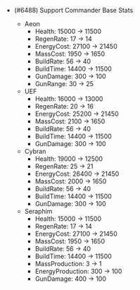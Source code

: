 - (#6488) Support Commander Base Stats

  - Aeon
    - Health: 15000 -> 11500
    - RegenRate: 17 -> 14
    - EnergyCost: 27100 -> 21450
    - MassCost: 1950 -> 1650
    - BuildRate: 56 -> 40
    - BuildTime: 14400 -> 11500
    - GunDamage: 300 -> 100
    - GunRange: 30 -> 25
  - UEF
    - Health: 16000 -> 13000
    - RegenRate: 20 -> 16
    - EnergyCost: 25200 -> 21450
    - MassCost: 2100 -> 1650
    - BuildRate: 56 -> 40
    - BuildTime: 14400 -> 11500
    - GunDamage: 300 -> 100
  - Cybran
    - Health: 19000 -> 12500
    - RegenRate: 25 -> 21
    - EnergyCost: 26400 -> 21450
    - MassCost: 2000 -> 1650
    - BuildRate: 56 -> 40
    - BuildTime: 14400 -> 11500
    - GunDamage: 300 -> 100
  - Seraphim
    - Health: 15000 -> 11500
    - RegenRate: 17 -> 14
    - EnergyCost: 27100 -> 21450
    - MassCost: 1950 -> 1650
    - BuildRate: 56 -> 40
    - BuildTime: 14400 -> 11500
    - MassProduction: 3 -> 1
    - EnergyProduction: 300 -> 100
    - GunDamage: 400 -> 100
